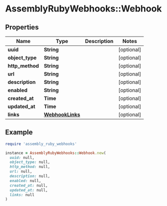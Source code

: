 # AssemblyRubyWebhooks::Webhook

## Properties

| Name | Type | Description | Notes |
| ---- | ---- | ----------- | ----- |
| **uuid** | **String** |  | [optional] |
| **object_type** | **String** |  | [optional] |
| **http_method** | **String** |  | [optional] |
| **url** | **String** |  | [optional] |
| **description** | **String** |  | [optional] |
| **enabled** | **String** |  | [optional] |
| **created_at** | **Time** |  | [optional] |
| **updated_at** | **Time** |  | [optional] |
| **links** | [**WebhookLinks**](WebhookLinks.md) |  | [optional] |

## Example

```ruby
require 'assembly_ruby_webhooks'

instance = AssemblyRubyWebhooks::Webhook.new(
  uuid: null,
  object_type: null,
  http_method: null,
  url: null,
  description: null,
  enabled: null,
  created_at: null,
  updated_at: null,
  links: null
)
```

